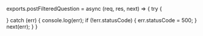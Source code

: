 exports.postFilteredQuestion = async (req, res, next) => {
  try {

  } catch (err) {
    console.log(err);
    if (!err.statusCode) {
      err.statusCode = 500;
    }
    next(err);
  }
}
